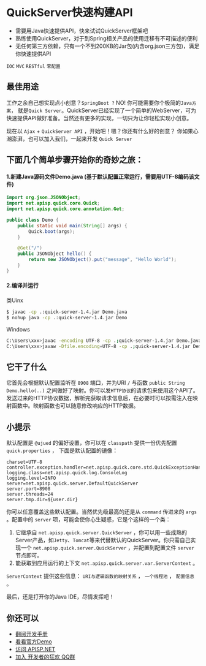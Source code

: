 # QuickServer快速构建API

* 需要用Java快速提供API，快来试试QuickServer框架吧
* 熟练使用QuickServer，对于到Spring相关产品的使用迁移有不可描述的便利
* 无任何第三方依赖，只有一个不到200KB的Jar包(内含org.json三方包)，满足你快速提供API

`IOC` `MVC` `RESTful` `零配置`

## 最佳用途
工作之余自己想实现点小创意？`SpringBoot ?` NO! 你可能需要你个极简的`Java方案`， 就是`Quick Server`。QuickServer已经实现了一个简单的WebServer，可为快速提供API做好准备。当然还有更多的实现，一切只为让你轻松实现小创意。

现在以 `Ajax` + `QuickServer API` ，开始吧！嗯？你还有什么好的创意？ 你如果心潮澎湃，也可以加入我们，一起来开发 `Quick Server`

## 下面几个简单步骤开始你的奇妙之旅：

#### 1.新建Java源码文件Demo.java (基于默认配置正常运行，需要用UTF-8编码该文件)
```java
import org.json.JSONObject;
import net.apisp.quick.core.Quick;
import net.apisp.quick.core.annotation.Get;

public class Demo {
    public static void main(String[] args) {
        Quick.boot(args);
    }

    @Get("/")
    public JSONObject hello() {
        return new JSONObject().put("message", "Hello World");
    }
}
```

#### 2.编译并运行
类Uinx
```bash
$ javac -cp .:quick-server-1.4.jar Demo.java
$ nohup java -cp .:quick-server-1.4.jar Demo
```

Windows
```bash
C:\Users\xxx>javac -encoding UTF-8 -cp .;quick-server-1.4.jar Demo.java
C:\Users\xxx>javaw -Dfile.encoding=UTF-8 -cp .;quick-server-1.4.jar Demo
```

## 它干了什么
它首先会根据默认配置监听在 `8908` 端口，并为URI `/` 与函数 `public String Demo.hello(..)` 之间做好了映射。你可以发`HTTP协议`的请求包来使用这个API了。发送过来的HTTP协议数据，解析完获取请求信息后，在必要时可以按需注入在映射函数中。映射函数也可以随意修改响应的HTTP数据。

## 小提示
默认配置是 `@ujued` 的偏好设置，你可以在 `classpath` 提供一份优先配置 `quick.properties` ， 下面是默认配置的镜像：
```
charset=UTF-8
controller.exception.handler=net.apisp.quick.core.std.QuickExceptionHandler
logging.class=net.apisp.quick.log.ConsoleLog
logging.level=INFO
server=net.apisp.quick.server.DefaultQuickServer
server.port=8908
server.threads=24
server.tmp.dir=${user.dir}
```
你可以任意覆盖这些默认配置。当然优先级最高的还是从 `command` 传进来的 `args` 。配置中的 `server` 项，可能会使你心生疑惑，它是个这样的一个类：

1. 它继承自 `net.apisp.quick.server.QuickServer` ，你可以用一些成熟的Server产品，如`Jetty`、`Tomcat`等来代替默认的QuickServer。你只需自己实现一个 `net.apisp.quick.server.QuickServer` ，并配置到配置文件 `server` 节点即可。
2. 能获取到应用运行的上下文 `net.apisp.quick.server.var.ServerContext` 。

`ServerContext` 提供这些信息： `URI与逻辑函数的映射关系` ， `一个线程池` ，  `配置信息` 。

最后，还是打开你的Java IDE，尽情发挥吧！

## 你还可以
* [翻阅开发手册](MANUAL.md)  
* [看看官方Demo](https://gitee.com/ujued/DemoBasedQuickServer)
* [访问 APISP.NET](https://apisp.net)
* [加入 开发者的狂欢 QQ群](https://jq.qq.com/?_wv=1027&k=5ZVMI8a)